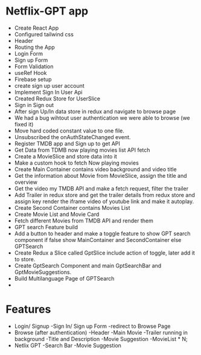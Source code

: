 # Netflix-GPT app

- Create React App
- Configured tailwind css
- Header
- Routing the App
- Login Form
- Sign up Form
- Form Validation
- useRef Hook
- Firebase setup
- create sign up user account
- Implement Sign In User Api
- Created Redux Store for UserSlice
- Sign in Sign out
- After sign Up/In data store in redux and navigate to browse page
- We had a bug wihtout user authentication we were able to browse (we fixed it)
- Move hard coded constant value to one file.
- Unsubscribed the onAuthStateChanged event.
- Register TMDB app and Sign up to get API
- Get Data from TDMB now playing movies list API fetch
- Create a MovieSlice and store data into it
- Make a custom hook to fetch Now playing movies
- Create Main Container contains video background and video title
- Get the information about Movie from MovieSlice, assign the title and overview
- Get the video my TMDB API and make a fetch request, filter the trailer
- Add Trailer in redux store and get the trailer details from redux store and assign key render the iframe video of youtube link and make it autoplay.
- Create Second Container contains Movies List
- Create Movie List and Movie Card
- Fetch different Movies from TMDB API and render them
- GPT search Feature build
- Add a button to header and make a toggle feature to show GPT search component
    if false show MainContainer and SecondContainer
    else GPTSearch
- Create Redux a Slice called GptSlice include action of toggle, later add it to store.
- Create GptSearch Component and main GptSearchBar and GptMovieSuggestions.
- Build Multilanguage Page of GPTSearch
- 

# Features

- Login/ Signup
  -Sign In/ Sign up Form
  -redirect to Browse Page
- Browse (after authentication)
  -Header
  -Main Movie
  -Trailer running in background
  -Title and Description
  -Movie Suggestion
  -MovieList \* N;
- Netlix GPT
  -Search Bar
  -Movie Suggestion

